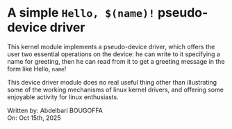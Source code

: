 # A simple `Hello, $(name)!` pseudo-device driver

This kernel module implements a pseudo-device driver,
which offers the user two essential operations on the 
device: he can write to it specifying a name for greeting,
then he can read from it to get a greeting message in the
form like Hello, `name`!

This device driver module does no real useful thing other
than illustrating some of the working mechanisms of linux
kernel drivers, and offering some enjoyable activity for
linux enthusiasts.

Written by: Abdelbari BOUGOFFA \
On: Oct 15th, 2025

